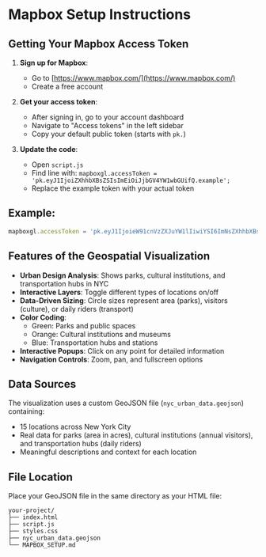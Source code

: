 # Mapbox Setup Instructions

## Getting Your Mapbox Access Token

1. **Sign up for Mapbox**:
   - Go to [https://www.mapbox.com/](https://www.mapbox.com/)
   - Create a free account

2. **Get your access token**:
   - After signing in, go to your account dashboard
   - Navigate to "Access tokens" in the left sidebar
   - Copy your default public token (starts with `pk.`)

3. **Update the code**:
   - Open `script.js`
   - Find line with: `mapboxgl.accessToken = 'pk.eyJ1IjoiZXhhbXBsZSIsImEiOiJjbGV4YW1wbGUifQ.example';`
   - Replace the example token with your actual token

## Example:
```javascript
mapboxgl.accessToken = 'pk.eyJ1IjoieW91cnVzZXJuYW1lIiwiYSI6ImNsZXhhbXBsZSJ9.your_actual_token_here';
```

## Features of the Geospatial Visualization

- **Urban Design Analysis**: Shows parks, cultural institutions, and transportation hubs in NYC
- **Interactive Layers**: Toggle different types of locations on/off
- **Data-Driven Sizing**: Circle sizes represent area (parks), visitors (culture), or daily riders (transport)
- **Color Coding**:
  - Green: Parks and public spaces
  - Orange: Cultural institutions and museums
  - Blue: Transportation hubs and stations
- **Interactive Popups**: Click on any point for detailed information
- **Navigation Controls**: Zoom, pan, and fullscreen options

## Data Sources

The visualization uses a custom GeoJSON file (`nyc_urban_data.geojson`) containing:
- 15 locations across New York City
- Real data for parks (area in acres), cultural institutions (annual visitors), and transportation hubs (daily riders)
- Meaningful descriptions and context for each location

## File Location

Place your GeoJSON file in the same directory as your HTML file:
```
your-project/
├── index.html
├── script.js
├── styles.css
├── nyc_urban_data.geojson
└── MAPBOX_SETUP.md
```
